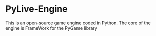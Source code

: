 # PyLive-Engine
This is an open-source game engine coded in Python. The core of the engine is FrameWork for the PyGame library
